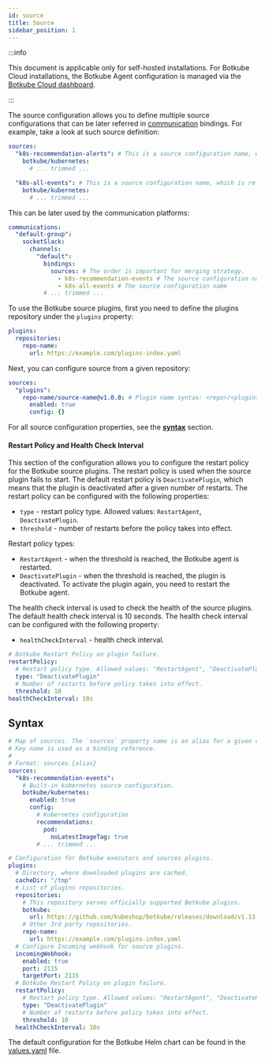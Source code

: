 ```yaml
---
id: source
title: Source
sidebar_position: 1
---
```


:::info

This document is applicable only for self-hosted installations.
For Botkube Cloud installations, the Botkube Agent configuration is managed via the [Botkube Cloud dashboard](https://app.botkube.io).

:::

The source configuration allows you to define multiple source configurations that can be later referred in [communication](communication) bindings. For example, take a look at such source definition:

```yaml
sources:
  "k8s-recommendation-alerts": # This is a source configuration name, which is referred in communication bindings.
    botkube/kubernetes:
      # ... trimmed ...

  "k8s-all-events": # This is a source configuration name, which is referred in communication bindings.
    botkube/kubernetes:
      # ... trimmed ...
```

This can be later used by the communication platforms:

```yaml
communications:
  "default-group":
    socketSlack:
      channels:
        "default":
          bindings:
            sources: # The order is important for merging strategy.
              - k8s-recommendation-events # The source configuration name
              - k8s-all-events # The source configuration name
          # ... trimmed ...
```

To use the Botkube source plugins, first you need to define the plugins repository under the `plugins` property:

```yaml
plugins:
  repositories:
    repo-name:
      url: https://example.com/plugins-index.yaml
```

Next, you can configure source from a given repository:

```yaml
sources:
  "plugins":
    repo-name/source-name@v1.0.0: # Plugin name syntax: <repo>/<plugin>[@<version>]. If version is not provided, the latest version from repository is used.
      enabled: true
      config: {}
```

For all source configuration properties, see the [**syntax**](#syntax) section.

#### Restart Policy and Health Check Interval

This section of the configuration allows you to configure the restart policy for the Botkube source plugins. The restart policy is used when the source plugin fails to start. The default restart policy is `DeactivatePlugin`, which means that the plugin is deactivated after a given number of restarts. The restart policy can be configured with the following properties:

- `type` - restart policy type. Allowed values: `RestartAgent`, `DeactivatePlugin`.
- `threshold` - number of restarts before the policy takes into effect.

Restart policy types:

- `RestartAgent` - when the threshold is reached, the Botkube agent is restarted.
- `DeactivatePlugin` - when the threshold is reached, the plugin is deactivated. To activate the plugin again, you need to restart the Botkube agent.

The health check interval is used to check the health of the source plugins. The default health check interval is 10 seconds. The health check interval can be configured with the following property:

- `healthCheckInterval` - health check interval.

```yaml
# Botkube Restart Policy on plugin failure.
restartPolicy:
  # Restart policy type. Allowed values: "RestartAgent", "DeactivatePlugin".
  type: "DeactivatePlugin"
  # Number of restarts before policy takes into effect.
  threshold: 10
healthCheckInterval: 10s
```

## Syntax

```yaml
# Map of sources. The `sources` property name is an alias for a given configuration.
# Key name is used as a binding reference.
#
# Format: sources.{alias}
sources:
  "k8s-recommendation-events":
    # Built-in kubernetes source configuration.
    botkube/kubernetes:
      enabled: true
      config:
        # Kubernetes configuration
        recommendations:
          pod:
            noLatestImageTag: true
        # ... trimmed ...

# Configuration for Botkube executors and sources plugins.
plugins:
  # Directory, where downloaded plugins are cached.
  cacheDir: "/tmp"
  # List of plugins repositories.
  repositories:
    # This repository serves officially supported Botkube plugins.
    botkube:
      url: https://github.com/kubeshop/botkube/releases/download/v1.13.0/plugins-index.yaml
    # Other 3rd party repositories.
    repo-name:
      url: https://example.com/plugins-index.yaml
  # Configure Incoming webhook for source plugins.
  incomingWebhook:
    enabled: true
    port: 2115
    targetPort: 2115
  # Botkube Restart Policy on plugin failure.
  restartPolicy:
    # Restart policy type. Allowed values: "RestartAgent", "DeactivatePlugin".
    type: "DeactivatePlugin"
    # Number of restarts before policy takes into effect.
    threshold: 10
  healthCheckInterval: 10s
```

The default configuration for the Botkube Helm chart can be found in the [values.yaml](https://github.com/kubeshop/botkube/blob/main/helm/botkube/values.yaml) file.
